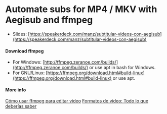 # Automate subs for MP4 / MKV with Aegisub and ffmpeg

- Slides: [https://speakerdeck.com/manz/subtitular-videos-con-aegisub](https://speakerdeck.com/manz/subtitular-videos-con-aegisub)

#### Download ffmpeg 

- For Windows: [http://ffmpeg.zeranoe.com/builds/](http://ffmpeg.zeranoe.com/builds/) or use apt in bash for Windows.
- For GNU/Linux: [https://ffmpeg.org/download.html#build-linux](https://ffmpeg.org/download.html#build-linux) or use apt.

#### More info

[Cómo usar ffmpeg para editar video](https://www.emezeta.com/articulos/como-usar-ffmpeg-para-editar-video)
[Formatos de video: Todo lo que deberías saber](https://www.emezeta.com/articulos/formatos-de-video-todo-lo-que-deberias-saber)
